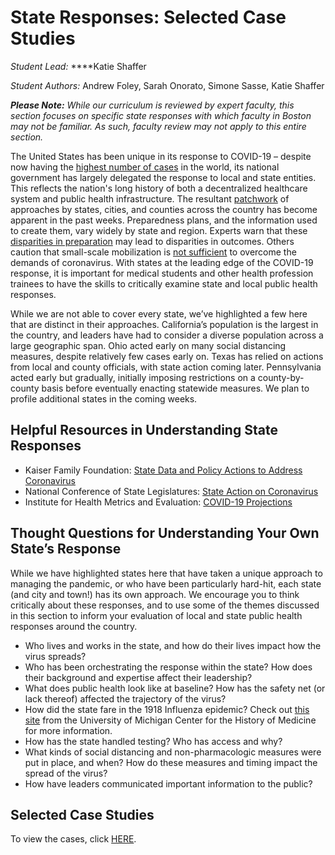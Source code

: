 # State Responses: Selected Case Studies

_Student Lead:_ ****Katie Shaffer

_Student Authors:_ Andrew Foley, Sarah Onorato, Simone Sasse, Katie Shaffer

_**Please Note:** While our curriculum is reviewed by expert faculty, this section focuses on specific state responses with which faculty in Boston may not be familiar. As such, faculty review may not apply to this entire section._

The United States has been unique in its response to COVID-19 – despite now having the [highest number of cases](https://www.sciencemag.org/news/2020/04/united-states-leads-coronavirus-cases-not-pandemic-response#) in the world, its national government has largely delegated the response to local and state entities. This reflects the nation's long history of both a decentralized healthcare system and public health infrastructure. The resultant [patchwork](https://www.nytimes.com/2020/03/15/us/united-states-coronavirus-response.html) of approaches by states, cities, and counties across the country has become apparent in the past weeks. Preparedness plans, and the information used to create them, vary widely by state and region. Experts warn that these [disparities in preparation](https://khn.org/news/during-a-pandemic-states-patchwork-of-crisis-plans-could-mean-uneven-care/) may lead to disparities in outcomes. Others caution that small-scale mobilization is [not sufficient](https://www.nejm.org/doi/full/10.1056/NEJMp2006740) to overcome the demands of coronavirus. With states at the leading edge of the COVID-19 response, it is important for medical students and other health profession trainees to have the skills to critically examine state and local public health responses. 

While we are not able to cover every state, we’ve highlighted a few here that are distinct in their approaches. California’s population is the largest in the country, and leaders have had to consider a diverse population across a large geographic span. Ohio acted early on many social distancing measures, despite relatively few cases early on. Texas has relied on actions from local and county officials, with state action coming later. Pennsylvania acted early but gradually, initially imposing restrictions on a county-by-county basis before eventually enacting statewide measures. We plan to profile additional states in the coming weeks.

## Helpful Resources in Understanding State Responses

* Kaiser Family Foundation: [State Data and Policy Actions to Address Coronavirus](https://www.kff.org/health-costs/issue-brief/state-data-and-policy-actions-to-address-coronavirus/)
* National Conference of State Legislatures: [State Action on Coronavirus](https://www.ncsl.org/research/health/state-action-on-coronavirus-covid-19.aspx)
* Institute for Health Metrics and Evaluation: [COVID-19 Projections](https://covid19.healthdata.org/united-states-of-america)

## **Thought Questions for Understanding Your Own State’s Response**

While we have highlighted states here that have taken a unique approach to managing the pandemic, or who have been particularly hard-hit, each state \(and city and town!\) has its own approach. We encourage you to think critically about these responses, and to use some of the themes discussed in this section to inform your evaluation of local and state public health responses around the country.

* Who lives and works in the state, and how do their lives impact how the virus spreads?
* Who has been orchestrating the response within the state? How does their background and expertise affect their leadership?
* What does public health look like at baseline? How has the safety net \(or lack thereof\) affected the trajectory of the virus?
* How did the state fare in the 1918 Influenza epidemic? Check out [this site](https://www.influenzaarchive.org/index.html) from the University of Michigan Center for the History of Medicine for more information.
* How has the state handled testing? Who has access and why?
* What kinds of social distancing and non-pharmacologic measures were put in place, and when? How do these measures and timing impact the spread of the virus?
* How have leaders communicated important information to the public?

## Selected Case Studies

To view the cases, click [HERE](https://docs.google.com/document/d/17dUmXrdfCQtDYfNH4aQfX4pdY9mEpOqqBFeB1KLcC5M/edit?usp=sharing).

